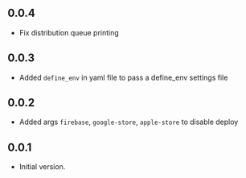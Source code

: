 ## 0.0.4
- Fix distribution queue printing

## 0.0.3
- Added `define_env` in yaml file to pass a define_env settings file 

## 0.0.2
- Added args `firebase`, `google-store`, `apple-store` to disable deploy

## 0.0.1
- Initial version.
